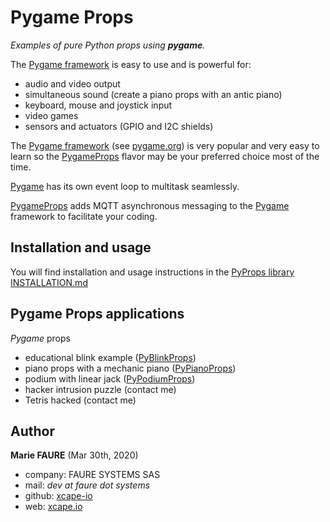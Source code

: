 ﻿# Pygame Props
*Examples of pure Python props using **pygame**.*

The <a href="https://pypi.org/project/pygame/" target="_blank">Pygame framework</a> is easy to use and is powerful for:
* audio and video output
* simultaneous sound (create a piano props with an antic piano)
* keyboard, mouse and joystick input
* video games
* sensors and actuators (GPIO and I2C shields)

The <a href="https://pypi.org/project/pygame/" target="_blank">Pygame framework</a> (see <a href="https://www.pygame.org/" target="_blank">pygame.org</a>) is very popular and very easy to learn so the [PygameProps](./PygameProps) flavor may be your preferred choice most of the time.

<a href="https://www.pygame.org/" target="_blank">Pygame</a> has its own event loop to multitask seamlessly.

[PygameProps](./PygameProps) adds MQTT asynchronous messaging to the <a href="https://pypi.org/project/pygame/" target="_blank">Pygame</a> framework to facilitate your coding.


## Installation and usage
You will find installation and usage instructions in the [PyProps library INSTALLATION.md](../INSTALLATION.md)


## Pygame Props applications

*Pygame* props
* educational blink example ([PyBlinkProps](PyBlinkProps))
* piano props with a mechanic piano ([PyPianoProps](PyPianoProps))
* podium with linear jack ([PyPodiumProps](PyPodiumProps))
* hacker intrusion puzzle (contact me)
* Tetris hacked (contact me)


## Author

**Marie FAURE** (Mar 30th, 2020)
* company: FAURE SYSTEMS SAS
* mail: *dev at faure dot systems*
* github: <a href="https://github.com/xcape-io?tab=repositories" target="_blank">xcape-io</a>
* web: <a href="https://xcape.io/" target="_blank">xcape.io</a>